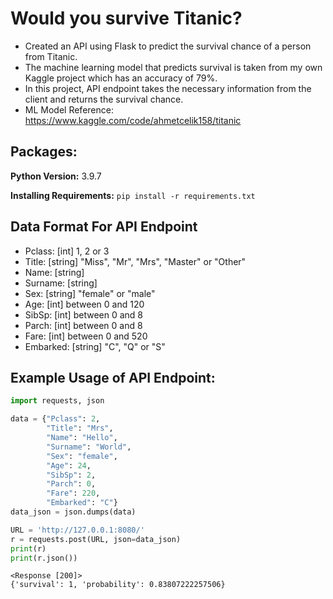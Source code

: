# Would you survive Titanic?

* Created an API using Flask to predict the survival chance of a person from Titanic.
* The machine learning model that predicts survival is taken from my own Kaggle project which has an accuracy of 79%.
* In this project, API endpoint takes the necessary information from the client and returns the survival chance.
* ML Model Reference: https://www.kaggle.com/code/ahmetcelik158/titanic

## Packages:

**Python Version:** 3.9.7

**Installing Requirements:** ```pip install -r requirements.txt```

## Data Format For API Endpoint
* Pclass: [int] 1, 2 or 3
* Title: [string] "Miss", "Mr", "Mrs", "Master" or "Other"
* Name: [string]
* Surname: [string]
* Sex: [string] "female" or "male"
* Age: [int] between 0 and 120
* SibSp: [int] between 0 and 8
* Parch: [int] between 0 and 8
* Fare: [int] between 0 and 520
* Embarked: [string] "C", "Q" or "S"

## Example Usage of API Endpoint:
```python
import requests, json

data = {"Pclass": 2,
        "Title": "Mrs",
        "Name": "Hello",
        "Surname": "World",
        "Sex": "female",
        "Age": 24,
        "SibSp": 2,
        "Parch": 0,
        "Fare": 220,
        "Embarked": "C"}
data_json = json.dumps(data)

URL = 'http://127.0.0.1:8080/'
r = requests.post(URL, json=data_json) 
print(r)
print(r.json())
```
```
<Response [200]>
{'survival': 1, 'probability': 0.83807222257506}
```